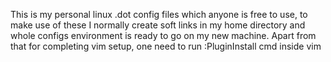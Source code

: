 This is my personal linux .dot config files
which anyone is free to use, to make use of
these I normally create soft links in my home 
directory and whole configs environment is ready to
go on my new machine.
Apart from that for completing vim setup, one need
to run :PluginInstall cmd inside vim
